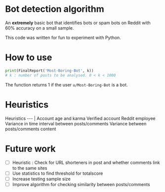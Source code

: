 # Bot detection algorithm
An **extremely** basic bot that identifies bots or spam bots on Reddit with 60% accuracy on a small sample.

This code was written for fun to experiment with Python.


# How to use #
```python
print(FinalReport('Most-Boring-Bot', k)) 
# k : number of posts to be analysed. 0 < k < 1000
```
The function returns 1 if the user `u/Most-Boring-Bot` is a bot.
# Heuristics #
Heuristics 
--- | 
Account age and karma
Verified account
Reddit employee 
Variance in time interval between posts/comments 
Variance between posts/comments content 

# Future work #
- [ ] Heuristic : Check for URL shorteners in post and whether comments link to the same sites 
- [ ] Use statistics to find threshold for totalscore
- [ ] Increase testing sample size
- [ ] Improve algorithm for checking similarity between posts/comments
